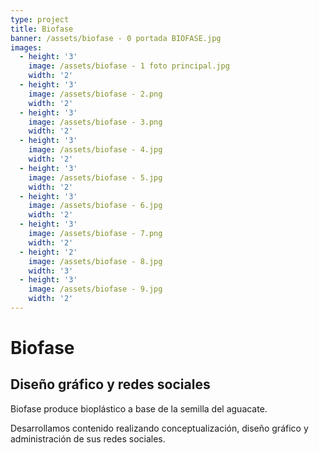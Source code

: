 ```yaml
---
type: project
title: Biofase
banner: /assets/biofase - 0 portada BIOFASE.jpg
images:
  - height: '3'
    image: /assets/biofase - 1 foto principal.jpg
    width: '2'
  - height: '3'
    image: /assets/biofase - 2.png
    width: '2'
  - height: '3'
    image: /assets/biofase - 3.png
    width: '2'
  - height: '3'
    image: /assets/biofase - 4.jpg
    width: '2'
  - height: '3'
    image: /assets/biofase - 5.jpg
    width: '2'
  - height: '3'
    image: /assets/biofase - 6.jpg
    width: '2'
  - height: '3'
    image: /assets/biofase - 7.png
    width: '2'
  - height: '2'
    image: /assets/biofase - 8.jpg
    width: '3'
  - height: '3'
    image: /assets/biofase - 9.jpg
    width: '2'
---
```

# Biofase

## Diseño gráfico y redes sociales

Biofase produce bioplástico a base de la semilla del aguacate.

Desarrollamos contenido realizando conceptualización, diseño gráfico y administración de sus redes sociales.

##
